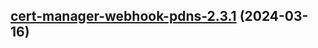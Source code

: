 

## [cert-manager-webhook-pdns-2.3.1](https://github.com/cyr-ius/truenas-charts/compare/cert-manager-webhook-pdns-2.3.0...cert-manager-webhook-pdns-2.3.1) (2024-03-16)

